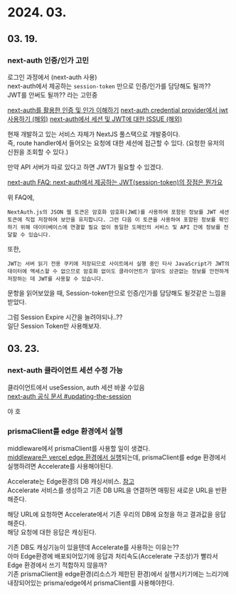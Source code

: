 # 2024. 03.

## 03. 19.

### next-auth 인증/인가 고민

로그인 과정에서 (next-auth 사용)  
next-auth에서 제공하는 `session-token` 만으로 인증/인가를 담당해도 될까??  
JWT를 안써도 될까?? 라는 고민중

[next-auth를 활용한 인증 및 인가 이해하기](https://geuni620.github.io/blog/2024/1/17/authorization/)
[next-auth credential provider에서 jwt 사용하기 (해외)](https://remaster.com/blog/next-auth-jwt-session)
[next-auth에서 세션 및 JWT에 대한 ISSUE (해외)](https://github.com/nextauthjs/next-auth/discussions/2790)

현재 개발하고 있는 서비스 자체가 NextJS 풀스택으로 개발중이다.  
즉, route handler에서 들어오는 요청에 대한 세션에 접근할 수 있다. (요청한 유저의 신원을 조회할 수 있다.)

만약 API 서버가 따로 있다고 하면 JWT가 필요할 수 있겠다.

[next-auth FAQ: next-auth에서 제공하는 JWT(session-token)의 장점은 뭔가요](https://next-auth.js.org/faq)

위 FAQ에,

`NextAuth.js의 JSON 웹 토큰은 암호화 암호화(JWE)를 사용하여 포함된 정보를 JWT 세션 토큰에 직접 저장하여 보안을 유지합니다. 그런 다음 이 토큰을 사용하여 포함된 정보를 확인하기 위해 데이터베이스에 연결할 필요 없이 동일한 도메인의 서비스 및 API 간에 정보를 전달할 수 있습니다.`

또한,

`JWT는 서버 읽기 전용 쿠키에 저장되므로 사이트에서 실행 중인 타사 JavaScript가 JWT의 데이터에 액세스할 수 없으므로 암호화 없이도 클라이언트가 알아도 상관없는 정보를 안전하게 저장하는 데 JWT를 사용할 수 있습니다.`

문항을 읽어보았을 때, Session-token만으로 인증/인가를 담당해도 될것같은 느낌을 받았다.

그럼 Session Expire 시간을 늘려야되나..??  
일단 Session Token만 사용해보자.

## 03. 23.

### next-auth 클라이언트 세션 수정 가능

클라이언트에서 useSession, auth 세션 바꿀 수있음  
[next-auth 공식 문서 #updating-the-session](https://next-auth.js.org/getting-started/client#updating-the-session)

야 호

### prismaClient를 edge 환경에서 실행

middleware에서 prismaClient를 사용할 일이 생겼다.  
[middleware은 vercel edge 환경에서 실행](https://vercel.com/docs/functions/edge-middleware)되는데, prismaClient를 edge 환경에서 실행하려면 Accelerate를 사용해야된다.

Accelerate는 Edge환경의 DB 캐싱서비스. [참고](https://www.prisma.io/docs/accelerate/getting-started)  
Accelerate 서비스를 생성하고 기존 DB URL을 연결하면 매핑된 새로운 URL을 반환해준다.

해당 URL에 요청하면 Accelerate에서 기존 우리의 DB에 요청을 하고 결과값을 응답해준다.  
해당 요청에 대한 응답은 캐싱된다.

기존 DB도 캐싱기능이 있을텐데 Accelerate를 사용하는 이유는??  
아마 Edge환경에 배포되어있기에 응답과 처리속도(Accelerate 구조상)가 빨라서 Edge 환경에서 쓰기 적합하지 않을까?  
기존 prismaClient을 edge환경(리소스가 제한된 환경)에서 실행시키기에는 느리기에 내장되어있는 prisma/edge에서 prismaClient를 사용해야한다.
